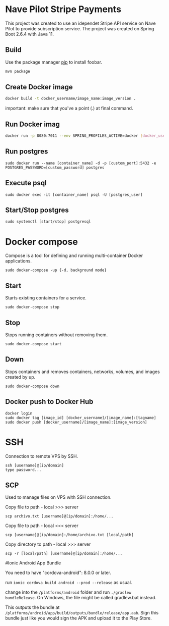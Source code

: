 # Nave Pilot Stripe Payments

This project was created to use an idependet Stripe API service on Nave Pilot to provide subscription service.
The project was created on Spring Boot 2.6.4 with Java 11.
## Build

Use the package manager [pip](https://pip.pypa.io/en/stable/) to install foobar.

```bash
mvn package
```

## Create Docker image

```bash
docker build -t docker_username/image_name:image_version .
```
important: make sure that you've a point (.) at final command.

## Run Docker imag

```bash
docker run -p 8080:7011 --env SPRING_PROFILES_ACTIVE=docker [docker_username]/[image_name]:[image_version]
```

## Run postgres
```
sudo docker run --name [container_name] -d -p [custom_port]:5432 -e POSTGRES_PASSWORD=[custom_password] postgres
```

## Execute psql
```
sudo docker exec -it [container_name] psql -U [postgres_user]
```

## Start/Stop postgres
```
sudo systemctl [start/stop] postgresql
```

# Docker compose
Compose is a tool for defining and running multi-container Docker applications.
```
sudo docker-compose -up {-d, background mode}
```

## Start
Starts existing containers for a service.
```
sudo docker-compose stop
```

## Stop
Stops running containers without removing them.
```
sudo docker-compose start
```

## Down
Stops containers and removes containers, networks, volumes, and images created by up.
```
sudo docker-compose down
```

## Docker push to Docker Hub
```
docker login
sudo docker tag [image_id] [docker_username]/[image_name]:[tagname]
sudo docker push [docker_username]/[image_name]:[image_version]
```

# SSH
Connection to remote VPS by SSH.
```
ssh [username]@[ip/domain]
type password...
```

## SCP
Used to manage files on VPS with SSH connection.

Copy file to path - local >>> server
```
scp archivo.txt [username]@[ip/domain]:/home/...
```

Copy file to path - local <<< server
```
scp [username]@[ip/domain]:/home/archivo.txt [local/path] 
```

Copy directory to path - local >>> server
```
scp -r [local/path] [username]@[ip/domain]:/home/...
```

#Ionic Android App Bundle

You need to have "cordova-android": 8.0.0 or later.

run `ionic cordova build android --prod --release` as usual.

change into the `/platforms/android` folder and run `./gradlew bundleRelease`. On Windows, the file might be called gradlew.bat instead.

This outputs the bundle at `/platforms/android/app/build/outputs/bundle/release/app.aab`. Sign this bundle just like you would sign the APK and upload it to the Play Store.

